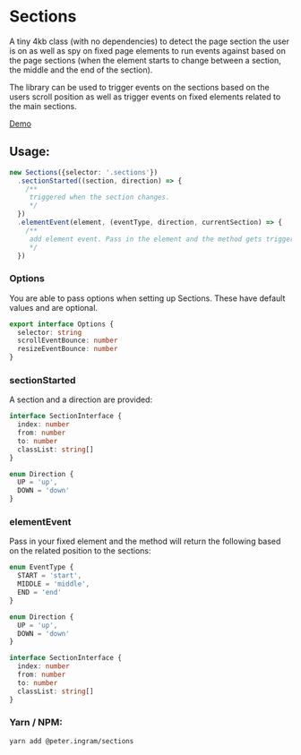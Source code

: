 # Sections

A tiny 4kb class (with no dependencies) to detect the page section the user is on as well as spy on fixed page elements to run events against based on the page sections (when the element starts to change between a section, the middle and the end of the section).

The library can be used to trigger events on the sections based on the users scroll position as well as trigger events on fixed elements related to the main sections.

[Demo](https://peteringram0.github.io/sections/)

## Usage: 
````typescript
new Sections({selector: '.sections'})
  .sectionStarted((section, direction) => {
    /**
     triggered when the section changes.
     */
  })
  .elementEvent(element, (eventType, direction, currentSection) => {
    /**
     add element event. Pass in the element and the method gets triggered when the element starts, the middle and the end meets the section's based on the section selector in the constructor. The direction and current section the user is on are provided into the method. This method is chainable.
     */
  })
````

### Options
You are able to pass options when setting up Sections. These have default values and are optional.
````typescript
export interface Options {
  selector: string
  scrollEventBounce: number
  resizeEventBounce: number
}
````

### sectionStarted
A section and a direction are provided:
````typescript
interface SectionInterface {
  index: number
  from: number
  to: number
  classList: string[]
}

enum Direction {
  UP = 'up',
  DOWN = 'down'
}
````

### elementEvent
Pass in your fixed element and the method will return the following based on the related position to the sections:
````typescript
enum EventType {
  START = 'start',
  MIDDLE = 'middle',
  END = 'end'
}

enum Direction {
  UP = 'up',
  DOWN = 'down'
}

interface SectionInterface {
  index: number
  from: number
  to: number
  classList: string[]
}
````

### Yarn / NPM:
````bash
yarn add @peter.ingram/sections
````
